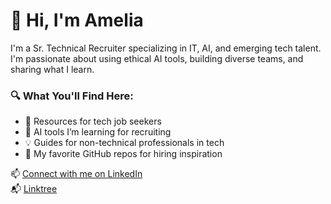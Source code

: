 # 👋 Hi, I'm Amelia

I'm a Sr. Technical Recruiter specializing in IT, AI, and emerging tech talent.  
I'm passionate about using ethical AI tools, building diverse teams, and sharing what I learn.

### 🔍 What You'll Find Here:
- 📂 Resources for tech job seekers
- 🤖 AI tools I’m learning for recruiting
- 💡 Guides for non-technical professionals in tech
- 🔗 My favorite GitHub repos for hiring inspiration

📫 [Connect with me on LinkedIn](https://www.linkedin.com/in/YOURUSERNAME)  
📬 [Linktree](https://linktr.ee/AmeliaTechRecruiter)
